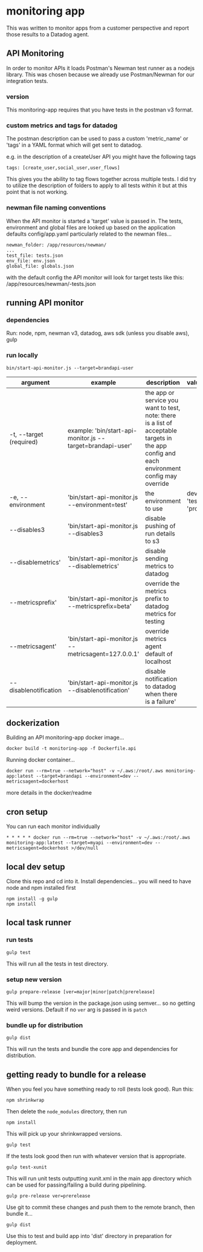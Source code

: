 # monitoring app
This was written to monitor apps from a customer perspective and report those results to a Datadog agent.

## API Monitoring
In order to monitor APIs it loads Postman's Newman test runner as a nodejs library.  This was chosen because we already use Postman/Newman for our integration tests.

### version
This monitoring-app requires that you have tests in the postman v3 format.

### custom metrics and tags for datadog
The postman description can be used to pass a custom 'metric_name' or 'tags' in a YAML format which will get sent to datadog.

e.g. in the description of a createUser API you might have the following tags

```
tags: [create_user,social_user,user_flows]
```

This gives you the ability to tag flows together across multiple tests.  I did try to utilize the description of folders to apply to all tests within it but at this point that is not working.

### newman file naming conventions
When the API monitor is started a 'target' value is passed in.  The tests, environment and global files are looked up based on the application defaults
config/app.yaml
particularly related to the newman files...
```
newman_folder: /app/resources/newman/
...
test_file: tests.json
env_file: env.json
global_file: globals.json
```
with the default config the API monitor will look for target tests like this:
 <app root>/app/resources/newman/<target>-tests.json


## running API monitor

### dependencies
Run: node, npm, newman v3, datadog, aws sdk (unless you disable aws), gulp

### run locally

```
bin/start-api-monitor.js --target=brandapi-user
```


|argument|example|description|values|default|
| -------- | -------- | -------- | -------- | -------- |
| -t, --target (required)| example: 'bin/start-api-monitor.js --target=brandapi-user' | the app or service you want to test, note: there is a list of acceptable targets in the app config and each environment config may override |  |  |
| -e, --environment | 'bin/start-api-monitor.js --environment=test'| the environment to use | dev', 'test', 'prod' | dev |
| --disables3 | 'bin/start-api-monitor.js --disables3| disable pushing of run details to s3 |  | false |
| --disablemetrics' | 'bin/start-api-monitor.js --disablemetrics' | disable sending metrics to datadog |  | false |
| --metricsprefix' | 'bin/start-api-monitor.js --metricsprefix=beta' | override the metrics prefix to datadog metrics for testing |  |  |
| --metricsagent' | 'bin/start-api-monitor.js --metricsagent=127.0.0.1' | override metrics agent default of localhost |  |  |
| --disablenotification | 'bin/start-api-monitor.js --disablenotification' | disable notification to datadog when there is a failure' |  | false |


 ## dockerization

 Building an API monitoring-app docker image...
 ```
 docker build -t monitoring-app -f Dockerfile.api
 ```

 Running docker container...
 ```
 docker run --rm=true --network="host" -v ~/.aws:/root/.aws monitoring-app:latest --target=brandapi --environment=dev --metricsagent=dockerhost
 ```
 more details in the docker/readme

 ## cron setup
 You can run each monitor individually

 ```
 * * * * * docker run --rm=true --network="host" -v ~/.aws:/root/.aws monitoring-app:latest --target=myapi --environment=dev --metricsagent=dockerhost >/dev/null
 ```



## local dev setup
Clone this repo and cd into it.
Install dependencies... you will need to have node and npm installed first

```
npm install -g gulp
npm install
```

## local task runner

### run tests

```
gulp test
```

This will run all the tests in test directory.

### setup new version

```
gulp prepare-release [ver=major|minor|patch|prerelease]

```

This will bump the version in the package.json using semver... so no getting weird
versions. Default if no `ver` arg is passed in is `patch`

### bundle up for distribution

```
gulp dist
```

This will run the tests and bundle the core app and dependencies for distribution.


## getting ready to bundle for a release
When you feel you have something ready to roll (tests look good).  Run this:

```
npm shrinkwrap
```

Then delete the `node_modules` directory, then run

```
npm install
```
This will pick up your shrinkwrapped versions.

```
gulp test
```

If the tests look good then run with whatever version that is appropriate.

```
gulp test-xunit
```

This will run unit tests outputting xunit.xml in the main app directory which
can be used for passing/failing a build during pipelining.

```
gulp pre-release ver=prerelease
```

Use git to commit these changes and push them to the remote branch, then bundle it...

```
gulp dist
```

Use this to test and build app into 'dist' directory in preparation for deployment.
